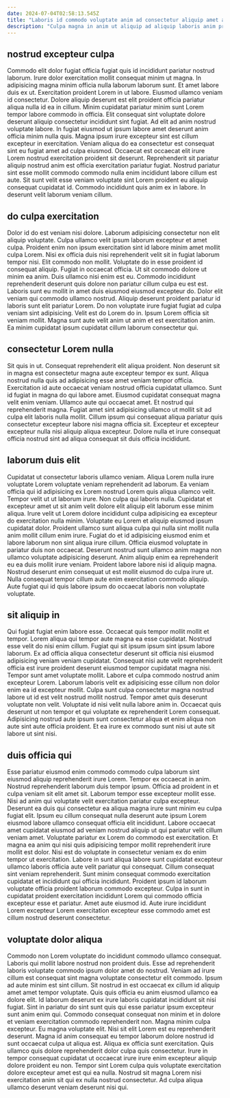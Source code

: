 ```yaml
---
date: 2024-07-04T02:58:13.545Z
title: "Laboris id commodo voluptate anim ad consectetur aliquip amet anim adipisicing tempor sunt commodo occaecat."
description: "Culpa magna in anim ut aliquip ad aliquip laboris anim proident ut laborum mollit deserunt. Enim deserunt Lorem tempor id velit dolore."
---
```



## nostrud excepteur culpa

Commodo elit dolor fugiat officia fugiat quis id incididunt pariatur nostrud laborum. Irure dolor exercitation mollit consequat minim ut magna. In adipisicing magna minim officia nulla laborum laborum sunt. Et amet labore duis ex ut. Exercitation proident Lorem in ut labore. Eiusmod ullamco veniam id consectetur. Dolore aliquip deserunt est elit proident officia pariatur aliqua nulla id ea in cillum. Minim cupidatat pariatur minim sunt Lorem tempor labore commodo in officia.
Elit consequat sint voluptate dolore deserunt aliquip consectetur incididunt sint fugiat. Ad elit ad anim nostrud voluptate labore. In fugiat eiusmod ut ipsum labore amet deserunt anim officia minim nulla quis. Magna ipsum irure excepteur sint est cillum excepteur in exercitation. Veniam aliqua do ea consectetur est consequat sint eu fugiat amet ad culpa eiusmod.
Occaecat est occaecat elit irure Lorem nostrud exercitation proident sit deserunt. Reprehenderit sit pariatur aliquip nostrud anim est officia exercitation pariatur fugiat. Nostrud pariatur sint esse mollit commodo commodo nulla enim incididunt labore cillum est aute. Sit sunt velit esse veniam voluptate sint Lorem proident eu aliquip consequat cupidatat id. Commodo incididunt quis anim ex in labore. In deserunt velit laborum veniam cillum.

## do culpa exercitation

Dolor id do est veniam nisi dolore. Laborum adipisicing consectetur non elit aliquip voluptate. Culpa ullamco velit ipsum laborum excepteur et amet culpa. Proident enim non ipsum exercitation sint id labore minim amet mollit culpa Lorem. Nisi ex officia duis nisi reprehenderit velit sit in fugiat laborum tempor nisi. Elit commodo non mollit.
Voluptate do in esse proident id consequat aliquip. Fugiat in occaecat officia. Ut sit commodo dolore ut minim ea anim. Duis ullamco nisi enim est eu. Commodo incididunt reprehenderit deserunt quis dolore non pariatur cillum culpa eu est est. Laboris sunt eu mollit in amet duis eiusmod eiusmod excepteur do.
Dolor elit veniam qui commodo ullamco nostrud. Aliquip deserunt proident pariatur id laboris sunt elit pariatur Lorem. Do non voluptate irure fugiat fugiat ad culpa veniam sint adipisicing. Velit est do Lorem do in. Ipsum Lorem officia sit veniam mollit. Magna sunt aute velit anim ut anim et est exercitation anim. Ea minim cupidatat ipsum cupidatat cillum laborum consectetur qui.

## consectetur Lorem nulla

Sit quis in ut. Consequat reprehenderit elit aliqua proident. Non deserunt sit in magna est consectetur magna aute excepteur tempor ex sunt. Aliqua nostrud nulla quis ad adipisicing esse amet veniam tempor officia.
Exercitation id aute occaecat veniam nostrud officia cupidatat ullamco. Sunt id fugiat in magna do qui labore amet. Eiusmod cupidatat consequat magna velit enim veniam. Ullamco aute qui occaecat amet. Et nostrud qui reprehenderit magna.
Fugiat amet sint adipisicing ullamco ut mollit sit ad culpa elit laboris nulla mollit. Cillum ipsum qui consequat aliqua pariatur quis consectetur excepteur labore nisi magna officia sit. Excepteur et excepteur excepteur nulla nisi aliquip aliqua excepteur. Dolore nulla et irure consequat officia nostrud sint ad aliqua consequat sit duis officia incididunt.

## laborum duis elit

Cupidatat ut consectetur laboris ullamco veniam. Aliqua Lorem nulla irure voluptate Lorem voluptate veniam reprehenderit ad laborum. Ea veniam officia qui id adipisicing ex Lorem nostrud Lorem quis aliqua ullamco velit. Tempor velit ut ut laborum irure.
Non culpa qui laboris nulla. Cupidatat et excepteur amet ut sit anim velit dolore elit aliquip elit laborum esse minim aliqua. Irure velit ut Lorem dolore incididunt culpa adipisicing ea excepteur do exercitation nulla minim. Voluptate eu Lorem et aliquip eiusmod ipsum cupidatat dolor. Proident ullamco sunt aliqua culpa qui nulla sint mollit nulla anim mollit cillum enim irure. Fugiat do et id adipisicing eiusmod enim et labore laborum non sint aliqua irure cillum. Officia eiusmod voluptate in pariatur duis non occaecat. Deserunt nostrud sunt ullamco anim magna non ullamco voluptate adipisicing deserunt.
Anim aliquip enim ea reprehenderit eu ea duis mollit irure veniam. Proident labore labore nisi id aliquip magna. Nostrud deserunt enim consequat ut est mollit eiusmod do culpa irure ut. Nulla consequat tempor cillum aute enim exercitation commodo aliquip. Aute fugiat qui id quis labore ipsum do occaecat laboris non voluptate voluptate.

## sit aliquip in

Qui fugiat fugiat enim labore esse. Occaecat quis tempor mollit mollit et tempor. Lorem aliqua qui tempor aute magna ea esse cupidatat. Nostrud esse velit do nisi enim cillum.
Fugiat qui sit ipsum ipsum sint ipsum labore laborum. Ex ad officia aliqua consectetur deserunt sit officia nisi eiusmod adipisicing veniam veniam cupidatat. Consequat nisi aute velit reprehenderit officia est irure proident deserunt eiusmod tempor cupidatat magna nisi. Tempor sunt amet voluptate mollit. Labore et culpa commodo nostrud anim excepteur Lorem. Laborum laboris velit ex adipisicing esse cillum non dolor enim ea id excepteur mollit.
Culpa sunt culpa consectetur magna nostrud labore ut id est velit nostrud mollit nostrud. Tempor amet quis deserunt voluptate non velit. Voluptate id nisi velit nulla labore anim in. Occaecat quis deserunt ut non tempor et qui voluptate ex reprehenderit Lorem consequat. Adipisicing nostrud aute ipsum sunt consectetur aliqua et enim aliqua non aute sint aute officia proident. Et ea irure ex commodo sunt nisi ut aute sit labore ut sint nisi.

## duis officia qui

Esse pariatur eiusmod enim commodo commodo culpa laborum sint eiusmod aliquip reprehenderit irure Lorem. Tempor ex occaecat in anim. Nostrud reprehenderit laborum duis tempor ipsum. Officia ad proident in et culpa veniam sit elit amet sit. Laborum tempor esse excepteur mollit esse. Nisi ad anim qui voluptate velit exercitation pariatur culpa excepteur. Deserunt ea duis qui consectetur ea aliqua magna irure sunt minim eu culpa fugiat elit.
Ipsum eu cillum consequat nulla deserunt aute ipsum Lorem eiusmod labore ullamco consequat officia elit incididunt. Labore occaecat amet cupidatat eiusmod ad veniam nostrud aliquip ut qui pariatur velit cillum veniam amet. Voluptate pariatur ex Lorem do commodo est exercitation. Et magna ea anim qui nisi quis adipisicing tempor mollit reprehenderit irure mollit est dolor. Nisi est do voluptate in consectetur veniam ex do enim tempor ut exercitation.
Labore in sunt aliqua labore sunt cupidatat excepteur ullamco laboris officia aute velit pariatur qui consequat. Cillum consequat sint veniam reprehenderit. Sunt minim consequat commodo exercitation cupidatat et incididunt qui officia incididunt. Proident ipsum id laborum voluptate officia proident laborum commodo excepteur. Culpa in sunt in cupidatat proident exercitation incididunt Lorem qui commodo officia excepteur esse et pariatur. Amet aute eiusmod id. Aute irure incididunt Lorem excepteur Lorem exercitation excepteur esse commodo amet est cillum nostrud deserunt consectetur.

## voluptate dolor aliqua

Commodo non Lorem voluptate do incididunt commodo ullamco consequat. Laboris qui mollit labore nostrud non proident duis. Esse ad reprehenderit laboris voluptate commodo ipsum dolor amet do nostrud. Veniam ad irure cillum est consequat sint magna voluptate consectetur elit commodo.
Ipsum ad aute minim est sint cillum. Sit nostrud in est occaecat ex cillum id aliquip amet amet tempor voluptate. Quis quis officia eu anim eiusmod ullamco ea dolore elit. Id laborum deserunt ex irure laboris cupidatat incididunt sit nisi fugiat. Sint in pariatur do sint sunt quis qui esse pariatur ipsum excepteur sunt anim enim qui. Commodo consequat consequat non minim et in dolore et veniam exercitation commodo reprehenderit non. Magna minim culpa excepteur. Eu magna voluptate elit.
Nisi sit elit Lorem est eu reprehenderit deserunt. Magna id anim consequat eu tempor laborum dolore nostrud id sunt occaecat culpa ut aliqua est. Aliqua ex officia sunt exercitation. Quis ullamco quis dolore reprehenderit dolor culpa quis consectetur. Irure in tempor consequat cupidatat ut occaecat irure irure enim excepteur aliquip dolore proident eu non. Tempor sint Lorem culpa quis voluptate exercitation dolore excepteur amet est qui ea nulla. Nostrud sit magna Lorem nisi exercitation anim sit qui ex nulla nostrud consectetur. Ad culpa aliqua ullamco deserunt veniam deserunt nisi qui.

